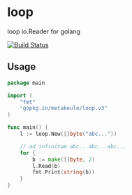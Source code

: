 loop
====

loop io.Reader for golang

[![Build Status](https://secure.travis-ci.org/metakeule/loop.png)](http://travis-ci.org/metakeule/loop)

Usage
-----

```go
package main

import (
	"fmt"
	"gopkg.in/metakeule/loop.v3"
)

func main() {
	l := loop.New([]byte("abc..."))

	// ad infinitum abc...abc...abc...
	for {
		b := make([]byte, 2)
		l.Read(b)
		fmt.Print(string(b))
	}
}
```
